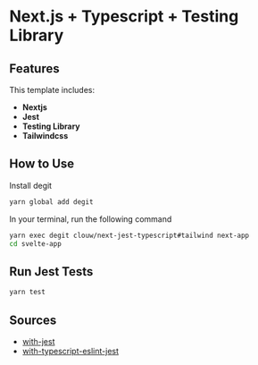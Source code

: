 # Next.js + Typescript + Testing Library

## Features

This template includes:

- **Nextjs**
- **Jest**
- **Testing Library**
- **Tailwindcss**

## How to Use

Install degit

```bash
yarn global add degit
```

In your terminal, run the following command

```bash
yarn exec degit clouw/next-jest-typescript#tailwind next-app
cd svelte-app
```

## Run Jest Tests

```bash
yarn test
```

## Sources

- [with-jest](https://github.com/vercel/next.js/tree/canary/examples/with-jest)
- [with-typescript-eslint-jest](https://github.com/vercel/next.js/tree/canary/examples/with-typescript-eslint-jest)
